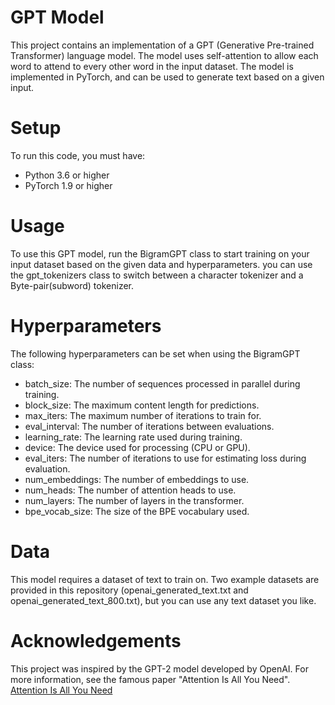 # **GPT Model**
This project contains an implementation of a GPT (Generative Pre-trained Transformer) language model. The model uses self-attention to allow each word to attend to every other word in the input dataset. The model is implemented in PyTorch, and can be used to generate text based on a given input. 

# **Setup**
To run this code, you must have:
* Python 3.6 or higher
* PyTorch 1.9 or higher

# **Usage**
To use this GPT model, run the BigramGPT class to start training on your input dataset based on the given data and hyperparameters. you can use the gpt_tokenizers class to switch between a character tokenizer and a Byte-pair(subword) tokenizer.

# **Hyperparameters**
The following hyperparameters can be set when using the BigramGPT class:

* batch_size: The number of sequences processed in parallel during training.
* block_size: The maximum content length for predictions.
* max_iters: The maximum number of iterations to train for.
* eval_interval: The number of iterations between evaluations.
* learning_rate: The learning rate used during training.
* device: The device used for processing (CPU or GPU).
* eval_iters: The number of iterations to use for estimating loss during evaluation.
* num_embeddings: The number of embeddings to use.
* num_heads: The number of attention heads to use.
* num_layers: The number of layers in the transformer.
* bpe_vocab_size: The size of the BPE vocabulary used.

# **Data**
This model requires a dataset of text to train on. Two example datasets are provided in this repository (openai_generated_text.txt and openai_generated_text_800.txt), but you can use any text dataset you like.

# **Acknowledgements**
This project was inspired by the GPT-2 model developed by OpenAI. For more information, see the famous paper "Attention Is All You Need".
[Attention Is All You Need](https://arxiv.org/pdf/1706.03762v5.pdf)